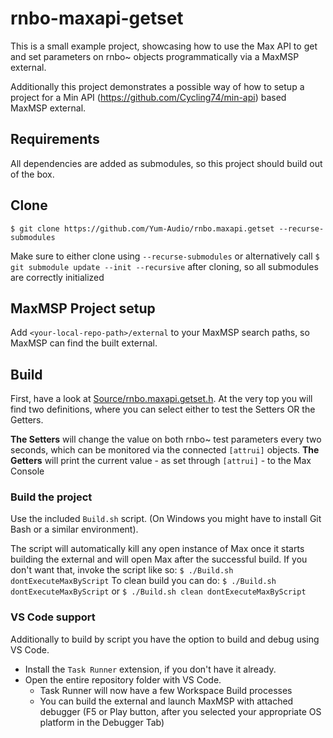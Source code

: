 # rnbo-maxapi-getset

This is a small example project, showcasing how to use the Max API to get and set parameters on rnbo~ objects programmatically via a MaxMSP external. 

Additionally this project demonstrates a possible way of how to setup a project for a Min API (https://github.com/Cycling74/min-api) based MaxMSP external. 


## Requirements
All dependencies are added as submodules, so this project should build out of the box. 


## Clone
`$ git clone https://github.com/Yum-Audio/rnbo.maxapi.getset --recurse-submodules`

Make sure to either clone using `--recurse-submodules` or alternatively call `$ git submodule update --init --recursive` after cloning, so all submodules are correctly initialized


## MaxMSP Project setup
Add `<your-local-repo-path>/external` to your MaxMSP search paths, so MaxMSP can find the built external. 


## Build
First, have a look at [Source/rnbo.maxapi.getset.h](Source/rnbo.maxapi.getset.h). 
At the very top you will find two definitions, where you can select either to test the Setters OR the Getters. 

**The Setters** will change the value on both rnbo~ test parameters every two seconds, which can be monitored via the connected `[attrui]` objects.
**The Getters** will print the current value - as set through `[attrui]` - to the Max Console


### Build the project
Use the included `Build.sh` script. (On Windows you might have to install Git Bash or a similar environment).

The script will automatically kill any open instance of Max once it starts building the external and will open Max after the successful build. 
If you don't want that, invoke the script like so: `$ ./Build.sh dontExecuteMaxByScript`
To clean build you can do: `$ ./Build.sh dontExecuteMaxByScript` or `$ ./Build.sh clean dontExecuteMaxByScript` 


### VS Code support
Additionally to build by script you have the option to build and debug using VS Code. 

- Install the `Task Runner` extension, if you don't have it already. 
- Open the entire repository folder with VS Code. 
    - Task Runner will now have a few Workspace Build processes
    - You can build the external and launch MaxMSP with attached debugger (F5 or Play button, after you selected your appropriate OS platform in the Debugger Tab)
